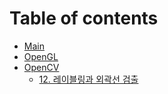 # Table of contents

* [Main](README.md)
* [OpenGL](opengl.md)
* [OpenCV](opencv/README.md)
  * [12. 레이블링과 외곽선 검출](opencv/12..md)

